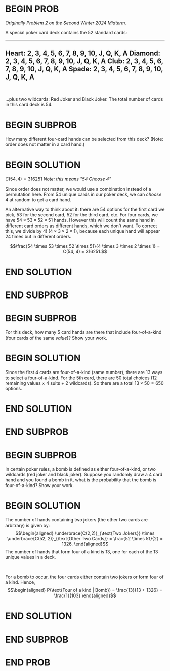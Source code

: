 # BEGIN PROB

<i>Originally Problem 2 on the Second Winter 2024 Midterm.</i>

A special poker card deck contains the 52 standard cards:


  -------------------------------------------------
  Heart: 2, 3, 4, 5, 6, 7, 8, 9, 10, J, Q, K, A
  Diamond: 2, 3, 4, 5, 6, 7, 8, 9, 10, J, Q, K, A
  Club: 2, 3, 4, 5, 6, 7, 8, 9, 10, J, Q, K, A
  Spade: 2, 3, 4, 5, 6, 7, 8, 9, 10, J, Q, K, A
  -------------------------------------------------

<br>

...plus two wildcards: Red Joker and Black Joker. 
The total number of cards in this card deck is 54. 

# BEGIN SUBPROB

How many different four-card hands can be selected from this deck?
(Note: order does not matter in a card hand.)

# BEGIN SOLUTION

$C(54, 4) = 316251$ _Note: this means "54 Choose 4"_

Since order does not matter, we would use a combination instead of a permutation here. From 54 unique cards in our poker deck, we can _choose_ 4 at random to get a card hand.

An alternative way to think about it: there are 54 options for the first card we pick, 53 for the second card, 52 for the third card, etc. For four cards, we have $54 \times 53 \times 52 \times 51$ hands. However this will count the same hand in different card orders as different hands, which we don't want. To correct this, we divide by $4!$ ($4 \times 3 \times 2 \times 1$), because each unique hand will appear 24 times but in different orders.

$$\frac{54 \times 53 \times 52 \times 51}{4 \times 3 \times 2 \times 1} = C(54, 4) = 316251.$$

# END SOLUTION

# END SUBPROB 

# BEGIN SUBPROB

For this deck, how many 5 card hands are there that include four-of-a-kind (four cards of the same _value_)? Show your work.

# BEGIN SOLUTION

Since the first 4 cards are four-of-a-kind (same number), there are 13
ways to select a four-of-a-kind. For the 5th card, there are 50 total
choices (12 remaining values $\times$ 4 suits + 2 wildcards). So there are a total $13 \times 50 = 650$ options.

# END SOLUTION

# END SUBPROB

# BEGIN SUBPROB

In certain poker rules, a bomb is defined as either
four-of-a-kind, or two wildcards (red joker and black joker). Suppose
you randomly draw a 4 card hand and you found a bomb in it, what is the
probability that the bomb is four-of-a-kind? Show your work.

# BEGIN SOLUTION

<!-- Need to edit this one -->

The number of hands containing two jokers (the other two cards are arbitrary) is given by:
$$\begin{aligned}
\underbrace{C(2,2)}_{\text{Two Jokers}} \times \underbrace{C(52, 2)}_{\text{Other Two Cards}} = \frac{52 \times 51}{2} = 1326.
\end{aligned}$$ The number of hands that form four of a kind is 13, one for each of the 13 unique values in a deck.

<br>

For a bomb to occur,
the four cards either contain two jokers or form four of a kind. Hence,
$$\begin{aligned}
    P(\text{Four of a kind | Bomb}) = \frac{13}{13 + 1326} = \frac{1}{103}
\end{aligned}$$

<!-- OLD SOLUTION -->

<!-- 
The number of sequences that containing two jokers (the other two cards are arbitrary) is given by:
$$\begin{aligned}
\underbrace{C(4,2)}_{\text{Joker Locations}} \times P(2,2) \times C(52, 2) \times P(2,2) = 4 \times 3 \times 52 \times 51
\end{aligned}$$ The number of sequences that form four of a kind is
$$\begin{aligned}
C(13,1) P(4,4) = 13 \times 4 \times 3 \times 2
\end{aligned}$$ The two events are exclusive. And for a bomb to occur,
the four cards either contains two jokers or form four of a kind. Hence,
$$\begin{aligned}
    P(\text{Four of a kind | Bomb}) = \frac{13 \times 4 \times 3 \times 2}{13 \times 4 \times 3 \times 2 + 4 \times 3 \times 52 \times 51 } = \frac{1}{103}
\end{aligned}$$ -->

# END SOLUTION

# END SUBPROB

# END PROB